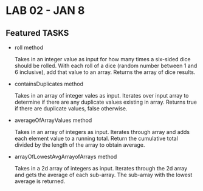 # LAB 02 - JAN 8

## Featured TASKS
- roll method

  Takes in an integer value as input for how many times a six-sided dice should be rolled.  With each roll of a dice (random number between 1 and 6 inclusive), add that value to an array.  Returns the array of dice results.
  
- containsDuplicates method
  
  Takes in an array of integer vales as input.  Iterates over input array to determine if there are any duplicate values existing in array.  Returns true if there are duplicate values, false otherwise.
 
- averageOfArrayValues method

  Takes in an array of integers as input.  Iterates through array and adds each element value to a running total.  Return the cumulative total divided by the length of the array to obtain average.
  
- arrayOfLowestAvgArrayofArrays method

  Takes in a 2d array of integers as input.  Iterates through the 2d array and gets the average of each sub-array.  The sub-array with the lowest average is returned.
